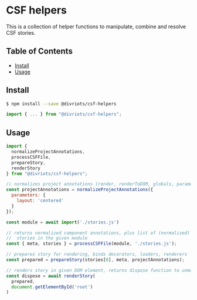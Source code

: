 # CSF helpers

This is a collection of helper functions to manipulate, combine and resolve CSF stories.

## Table of Contents

- [Install](#install)
- [Usage](#usage)

## Install


```sh
$ npm install --save @divriots/csf-helpers
```

```javascript
import { ... } from "@divriots/csf-helpers";
```

## Usage

```js
import {
  normalizeProjectAnnotations,
  processCSFFile,
  prepareStory,
  renderStory
} from "@divriots/csf-helpers";

// normalizes project annotations (render, renderToDOM, globals, parameters ...)
const projectAnnotations = normalizeProjectAnnotations({
  parameters: {
    layout: 'centered'
  }
});

const module = await import('./stories.js')

// returns normalized component annotations, plus list of (normalized)
//  stories in the given module
const { meta, stories } = processCSFFile(module, './stories.js');

// prepares story for rendering, binds decorators, loaders, renderers
const prepared = prepareStory(stories[0], meta, projectAnnotations);

// renders story in given DOM element, returns dispose function to unmount
const dispose = await renderStory(
  prepared,
  document.getElementById('root')
)

